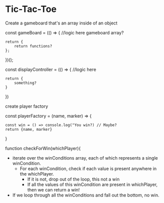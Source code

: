 # Tic-Tac-Toe

Create a gameboard that's an array inside of an object

const gameBoard = (() => {
    //logic here
    gameboard array? 

    return {
        return functions?
    }; 
})();

const displayController = (() => {
    //logic here

    return {
        something?
    }
})



create player factory

const playerFactory = (name, marker) => {

    const win = () => console.log("You win?) // Maybe?
    return {name, marker}
}


function checkForWin(whichPlayer){
  - iterate over the winConditions array, each of which 
    represents a single winCondition.
    - For each winCondition, check if each value is present 
      anywhere in the whichPlayer. 
      - If it is not, drop out of the loop, this not a win
      - If all the values of this winCondition are present in 
        whichPlayer, then we can return a win!
  - If we loop through all the winConditions and fall out the bottom, no win.